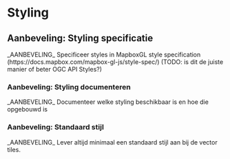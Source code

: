 # Styling
## Aanbeveling: Styling specificatie

<div class="informative">
_AANBEVELING_ Specificeer styles in MapboxGL style specification (https://docs.mapbox.com/mapbox-gl-js/style-spec/) (TODO: is dit de juiste manier of beter OGC API Styles?)
</div>

### Aanbeveling: Styling documenteren
<div class="informative">
_AANBEVELING_ Documenteer welke styling beschikbaar is en hoe die opgebouwd is
</div>

### Aanbeveling: Standaard stijl

<div class="informative">
_AANBEVELING_ Lever altijd minimaal een standaard stijl aan bij de vector tiles.
</div>
